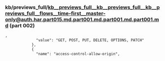 ### kb/previews_full/kb__previews_full__kb__previews_full__kb__previews_full__flows__time-first__master-only@auth.har.part015.md.part001.md.part001.md.part001.md (part 002)

```md
,
              "value": "GET, POST, PUT, DELETE, OPTIONS, PATCH"
            },
            {
              "name": "access-control-allow-origin",
  
```

```
